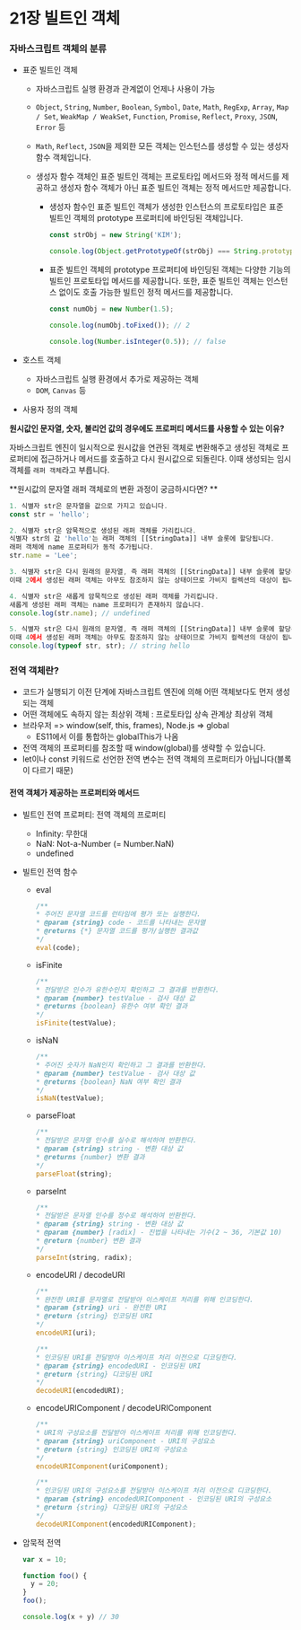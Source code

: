 # 21장 빌트인 객체



### 자바스크립트 객체의 분류

* 표준 빌트인 객체

  * 자바스크립트 실행 환경과 관계없이 언제나 사용이 가능

  * `Object`, `String`, `Number`, `Boolean`, `Symbol`, `Date`, `Math`, `RegExp`, `Array`, `Map / Set`, `WeakMap / WeakSet`, `Function`, `Promise`, `Reflect`, `Proxy`, `JSON`, `Error` 등

  * ``Math``, `Reflect`, `JSON`을 제외한 모든 객체는 인스턴스를 생성할 수 있는 생성자 함수 객체입니다.

  * 생성자 함수 객체인 표준 빌트인 객체는 프로토타입 메서드와 정적 메서드를 제공하고 생성자 함수 객체가 아닌 표준 빌트인 객체는 정적 메서드만 제공합니다.

    * 생성자 함수인 표준 빌트인 객체가 생성한 인스턴스의 프로토타입은 표준 빌트인 객체의 prototype 프로퍼티에 바인딩된 객체입니다.

      ```javascript
      const strObj = new String('KIM');
      
      console.log(Object.getPrototypeOf(strObj) === String.prototype); // true
      ```

    * 표준 빌트인 객체의 prototype 프로퍼티에 바인딩된 객체는 다양한 기능의 빌트인 프로토타입 메서드를 제공합니다. 또한, 표준 빌트인 객체는 인스턴스 없이도 호출 가능한 빌트인 정적 메서드를 제공합니다.

      ```javascript
      const numObj = new Number(1.5);
      
      console.log(numObj.toFixed()); // 2
      
      console.log(Number.isInteger(0.5)); // false
      ```



* 호스트 객체

  * 자바스크립트 실행 환경에서 추가로 제공하는 객체
  * `DOM`, `Canvas` 등

  

* 사용자 정의 객체



**원시값인 문자열, 숫자, 불리언 값의 경우에도 프로퍼티 메서드를 사용할 수 있는 이유?**

자바스크립트 엔진이 일시적으로 원시값을 연관된 객체로 변환해주고 생성된 객체로 프로퍼티에 접근하거나 메서드를 호출하고 다시 원시값으로 되돌린다. 이때 생성되는 임시 객체를 ``래퍼 객체``라고 부릅니다.



**원시값의 문자열 래퍼 객체로의 변환 과정이 궁금하시다면? **

```javascript
1. 식별자 str은 문자열을 값으로 가지고 있습니다.
const str = 'hello';

2. 식별자 str은 암묵적으로 생성된 래퍼 객체를 가리킵니다.
식별자 str의 값 'hello'는 래퍼 객체의 [[StringData]] 내부 슬롯에 할당됩니다.
래퍼 객체에 name 프로퍼티가 동적 추가됩니다.
str.name = 'Lee';

3. 식별자 str은 다시 원래의 문자열, 즉 래퍼 객체의 [[StringData]] 내부 슬롯에 할당된 원시값을 갖습니다.
이때 2에서 생성된 래퍼 객체는 아무도 참조하지 않는 상태이므로 가비지 컬렉션의 대상이 됩니다.

4. 식별자 str은 새롭게 암묵적으로 생성된 래퍼 객체를 가리킵니다.
새롭게 생성된 래퍼 객체는 name 프로퍼티가 존재하지 않습니다.
console.log(str.name); // undefined

5. 식별자 str은 다시 원래의 문자열, 즉 래퍼 객체의 [[StringData]] 내부 슬롯에 할당된 원시값을 갖습니다.
이때 4에서 생성된 래퍼 객체는 아무도 참조하지 않는 상태이므로 가비지 컬렉션의 대상이 됩니다.
console.log(typeof str, str); // string hello
```



### 전역 객체란?

* 코드가 실행되기 이전 단계에 자바스크립트 엔진에 의해 어떤 객체보다도 먼저 생성되는 객체
* 어떤 객체에도 속하지 않는 최상위 객체 : 프로토타입 상속 관계상 최상위 객체
* 브라우저 => window(self, this, frames), Node.js => global
  * ES11에서 이를 통합하는 globalThis가 나옴
* 전역 객체의 프로퍼티를 참조할 때 window(global)를 생략할 수 있습니다.
* let이나 const 키워드로 선언한 전역 변수는 전역 객체의 프로퍼티가 아닙니다(블록이 다르기 때문)



#### 전역 객체가 제공하는 프로퍼티와 메서드

* 빌트인 전역 프로퍼티: 전역 객체의 프로퍼티

  * Infinity: 무한대
  * NaN: Not-a-Number (= Number.NaN)
  * undefined

* 빌트인 전역 함수

  * eval

    ```javascript
    /**
    * 주어진 문자열 코드를 런타임에 평가 또는 실행한다.
    * @param {string} code - 코드를 나타내는 문자열
    * @returns {*} 문자열 코드를 평가/실행한 결과값
    */
    eval(code);
    ```

  * isFinite

    ```javascript
    /**
    * 전달받은 인수가 유한수인지 확인하고 그 결과를 반환한다.
    * @param {number} testValue - 검사 대상 값
    * @returns {boolean} 유한수 여부 확인 결과
    */
    isFinite(testValue);
    ```

  * isNaN

    ```javascript
    /**
    * 주어진 숫자가 NaN인지 확인하고 그 결과를 반환한다.
    * @param {number} testValue - 검사 대상 값
    * @returns {boolean} NaN 여부 확인 결과
    */
    isNaN(testValue);
    ```

  * parseFloat

    ```javascript
    /**
    * 전달받은 문자열 인수를 실수로 해석하여 반환한다.
    * @param {string} string - 변환 대상 값
    * @returns {number} 변환 결과
    */
    parseFloat(string);
    ```

  * parseInt

    ```javascript
    /**
    * 전달받은 문자열 인수를 정수로 해석하여 반환한다.
    * @param {string} string - 변환 대상 값
    * @param {number} [radix] - 진법을 나타내는 기수(2 ~ 36, 기본값 10)
    * @return {number} 변환 결과
    */
    parseInt(string, radix);
    ```

  * encodeURI / decodeURI

    ```javascript
    /**
    * 완전한 URI를 문자열로 전달받아 이스케이프 처리를 위해 인코딩한다.
    * @param {string} uri - 완전한 URI
    * @return {string} 인코딩된 URI
    */
    encodeURI(uri);
    ```

    ```javascript
    /**
    * 인코딩된 URI를 전달받아 이스케이프 처리 이전으로 디코딩한다.
    * @param {string} encodedURI - 인코딩된 URI
    * @return {string} 디코딩된 URI
    */
    decodeURI(encodedURI);
    ```

  * encodeURIComponent / decodeURIComponent

    ```javascript
    /**
    * URI의 구성요소를 전달받아 이스케이프 처리를 위해 인코딩한다.
    * @param {string} uriComponent - URI의 구성요소
    * @return {string} 인코딩된 URI의 구성요소
    */
    encodeURIComponent(uriComponent);
    ```

    ```javascript
    /**
    * 인코딩된 URI의 구성요소를 전달받아 이스케이프 처리 이전으로 디코딩한다.
    * @param {string} encodedURIComponent - 인코딩된 URI의 구성요소
    * @return {string} 디코딩된 URI의 구성요소
    */
    decodeURIComponent(encodedURIComponent);
    ```

* 암묵적 전역

  ```javascript
  var x = 10;
  
  function foo() {
    y = 20;
  }
  foo();
  
  console.log(x + y) // 30
  ```

  